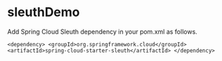 # sleuthDemo

Add Spring Cloud Sleuth dependency in your pom.xml as follows.

``
   <dependency>
        <groupId>org.springframework.cloud</groupId>
        <artifactId>spring-cloud-starter-sleuth</artifactId>
    </dependency>
``

